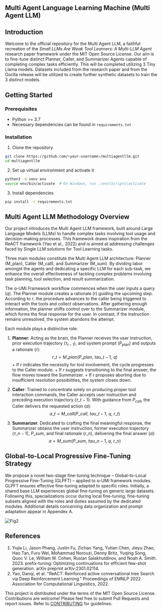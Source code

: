 Multi Agent Language Learning Machine (Multi Agent LLM)
---

Introduction
------------

Welcome to the official repository for the Multi Agent LLM, a faithful recreation of the *Small LLMs Are Weak Tool Learners: A Multi-LLM Agent* research paper framework under the MIT Open Source License. Our aim is to fine-tune distinct Planner, Caller, and Summarizer Agents capable of completing complex tasks efficiently. This will be completed utilizing 3 Tiny Llama models. Datasets included from the research paper and from the Gorilla release will be utilized to create further synthetic datasets to train the 3 distinct models.

Getting Started
---------------

### Prerequisites

-   Python >= 3.7
-   Necessary dependencies can be found in `requirements.txt`

### Installation

1. Clone the repository

```sh
git clone https://github.com/<your-username>/multiagentllm.git
cd multiagentllm
```

2. Set up virtual environment and activate it

```sh
python3 -m venv env
source env/bin/activate  # On Windows, run .\env\Scripts\activate
```

3. Install dependencies

```sh
pip install -r requirements.txt
```

</s>

Multi Agent LLM Methodology Overview
----------------------------------

Our project introduces the Multi Agent LLM framework, built around Large Language Models (LLMs) to handle complex tasks involving tool usage and decision-making processes. This framework draws inspiration from the ReACT framework (Yao et al., 2022) and is aimed at addressing challenges faced by Single LLM solutions for Tool Learning tasks. 

Three main modules constitute the Multi Agent LLM architecture: Planner (M\_plan), Caller (M\_call), and Summarizer (M\_sum). By dividing labor amongst the agents and dedicating a specific LLM for each sub-task, we enhance the overall effectiveness of tackling complex problems involving task planning, tool selection, and result summarization.

The α-UMi Framework workflow commences when the user inputs a query ($q$). The Planner module creates a rationale ($r$) guiding the upcoming step. According to $r$, the procedure advances to the caller being triggered to interact with the tools and collect observations. After gathering enough information, the planner shifts control over to the Summarizer module, which forms the final response for the user. In contrast, if the instruction remains unresolved, the system abandons the attempt.

Each module plays a distinctive role:

1. **Planner**: Acting as the brain, the Planner receives the user instruction, prior execution trajectory ($\tau_{t-1}$), and system prompt ($P_{plan}$) and outputs a rationale ($r$): $$ r\_t = M\_{plan}(P\_{plan},\ tau\_{t-1},\ q)$$
        + If $r$ indicates the necessity for tool involvement, the cycle progresses to the Caller module.
        + If $r$ suggests transitioning to the final answer, the flow moves toward the Summarizer.
        + If $r$ proposes aborting due to insufficient resolution possibilities, the system closes down.

2. **Caller**: Trained to concentrate solely on producing proper tool interaction commands, the Caller accepts user instruction and preceding execution trajectory ($\tau\_{t-1}$). With guidance from $P_{call}$, the Caller delivers the requested action ($a$): $$a\_t = M\_{call}(P\_{call},\ tau\_{t-1},\ q,\ r\_t )$$

3. **Summarizer**: Dedicated to crafting the final meaningful response, the Summarizer obtains the user instruction, former execution trajectory ($\tau\_{n-1}$), $P\_{sum}$, and final rationale ($r\_n$), delivering the final answer ($a$): $$a = M\_{sum}(P\_{sum},\ tau\_{n-1},\ q,\ r\_n)$$

Global-to-Local Progressive Fine-Tuning Strategy
----------------------------------------------

We propose a novel two-stage fine-tuning technique – Global-to-Local Progressive Fine-Tuning (GLPFT) – applied to α-UMi framework modules. GLPFT ensures effective fine-tuning adapted to specific roles. Initially, a shared base LLM experiences global fine-tuning on generic large datasets. Following this, specializations occur during local fine-tuning, fine-tuning subsets aligned with the roles and duties assumed by the dedicated modules. Additional details concerning data organization and prompt adaptation appear in Appendex A.

![Fig2](images/fig2.png)

References
----------

1. Yujia Li, Jason Phang, Justin Fu, Zichao Yang, Yutian Chen, Jieyu Zhao, Hao Tan, Furu Wei, Mohammad Norouzi, Denny Britz, Yuqing Song, Quoc V. Le, William W. Cohen, Ruslan Salakhutdinov, and Noah A. Smith. 2023. prefix-tuning: Optimizing continuations for efficient few-shot generation. arXiv preprint arXiv:2301.02114.
2. Yao, Danqi, et al. "ReACT: Reinforced active conversational tree Search via Deep Reinforcement Learning." Proceedings of EMNLP 2022. Association for Computational Linguistics, 2022.

This project is distributed under the terms of the MIT Open Source License. Contributions are welcome! Please feel free to submit Pull Requests and report issues. Refer to [CONTRIBUTING](./CONTRIBUTING.md) for guidelines.</s>
